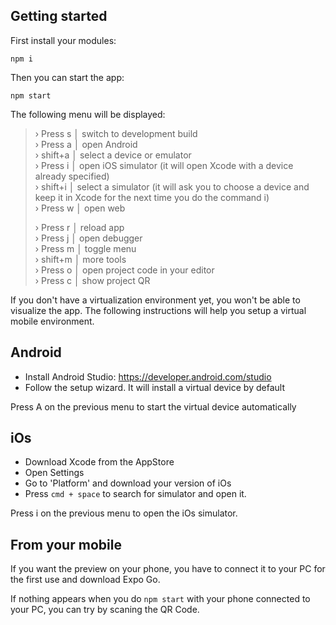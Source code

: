 ## Getting started

First install your modules:

```
npm i
```

Then you can start the app:

```
npm start
```

The following menu will be displayed:

> › Press s │ switch to development build <br>
> › Press a │ open Android<br>
> › shift+a │ select a device or emulator<br>
> › Press i │ open iOS simulator (it will open Xcode with a device already specified)<br>
> › shift+i │ select a simulator (it will ask you to choose a device and keep it in Xcode for the next time you do the command i)<br>
> › Press w │ open web
>
> › Press r │ reload app<br>
> › Press j │ open debugger<br>
> › Press m │ toggle menu<br>
> › shift+m │ more tools<br>
> › Press o │ open project code in your editor<br>
> › Press c │ show project QR<br>

If you don't have a virtualization environment yet, you won't be able to visualize the app. The following instructions will help you setup a virtual mobile environment.

## Android

- Install Android Studio: https://developer.android.com/studio<br>
- Follow the setup wizard. It will install a virtual device by default<br>

Press A on the previous menu to start the virtual device automatically

## iOs

- Download Xcode from the AppStore
- Open Settings
- Go to 'Platform' and download your version of iOs
- Press `cmd + space` to search for simulator and open it.

Press i on the previous menu to open the iOs simulator.

## From your mobile

If you want the preview on your phone, you have to connect it to your PC for the first use and download Expo Go.

If nothing appears when you do `npm start` with your phone connected to your PC, you can try by scaning the QR Code.
